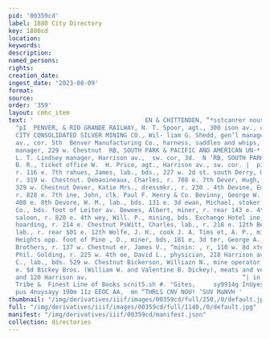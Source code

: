 ```yaml
---
pid: '00359cd'
label: 1880 City Directory
key: 1880cd
location: 
keywords: 
description: 
named_persons: 
rights: 
creation_date: 
ingest_date: '2023-08-09'
format: 
source: 
order: '359'
layout: cmhc_item
text: '                               EN & CHITTENDEN, “*sstcanrer nouse, DEN “120
  "pI  PENVER, & RIO GRANDE RAILWAY, N. T. Spoor, agt., 300 ison av., cor. 3d  RB
  CITY CONSOLIDATED SILVER MINING CO., Wil- liam G. Shedd, gen’l manager, office Harrison
  av., cor. 5th  Benver Manufacturing Co., harness, saddles and whips, J. D. Ludium
  manager, 229 w. Chestnut  RB, SOUTH PARK & PACIFIC AND AMERICAN UN-*  ION TELEGRAPH,
  L. T. Lindsey manager, Harrison av.,  sw. cor, 3d.  N ‘RB, SOUTH PARK & PACIFIC
  B. R., ticket office W.  H. Price, agt., Harrison av., sw. cor. |  pin, John, blksmith,
  r. 116 e. 7th rahues, James, lab., bds., 227 w. 2d st. south Derry, O. W., mining,
  r. 319 w. Chestnut. Demaoineaux, Charles, r. 708 e. 7th Dever, Hugh, miner, bds.
  329 w. Chestnut Dever, Katie Mrs., dressmkr., r. 230 . 4th Devine, Edward, miner,
  r. 828 e. 7th ine, John, clk. Paul F. Henry & Co. Bevinny, George W., miner, r.
  408 e. 8th Devore, W. M., lab., bds. 131 e. 3d ewan, Michael, stoker Leadviile Gas
  Co., bds. foot of Leiter av. Dewees, Albert, miner, r. rear 143 e. 4th Dewey, Charles,
  saloon, r. 820 e. 4th wey, Will. P., mining, bds. Exchange Hotel ine, Jane Mrs.,
  hoarding, r. 214 e. Chestnut PsWitt, Charles, lab., r. 218 e. 12th Bewitt, Frank,
  lab., r. rear $01 e. 12th Wolfe, J. H., cook J. A. Tims et, A. P., miner, r. Brooklyn
  Heights opp. foot of Pine , D., miner, bds, 181 e, 3d ter, George A., clk. Marx
  Brothers, r. 137 w. Chestnut er, James V., “minin: , r, 110 w. 8d xter, Paul, barkpr.
  Phil. Golding, r. 225 w. 4th oe, David L., physician, 218 Harrison av. Bibble, A.
  C., lab., bds. 529 w. Chestnut Bickerson, Williazn N., mine operator, r. rear 119
  e. $d Bickey Bros. (William W. and Valentine B. Dickey), meats and vegetables, 118
  and 120 Harrison av.                                           “| in the City, at
  Tribe &  Finest Line of Books scnit5.sh #. "Gites,     sy9914g InUyesYy 1903 z|
  pus 4nuysayy 190m 11z EEOC AA,  mn “THRLS CNV NOU! ‘SUV MaNVH '
thumbnail: "/img/derivatives/iiif/images/00359cd/full/250,/0/default.jpg"
full: "/img/derivatives/iiif/images/00359cd/full/1140,/0/default.jpg"
manifest: "/img/derivatives/iiif/00359cd/manifest.json"
collection: directories
---
```

